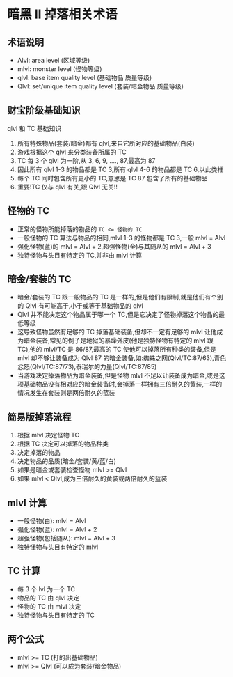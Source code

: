 # 暗黑 II 掉落相关术语

## 术语说明

- Alvl: area level (区域等级)
- mlvl: monster level (怪物等级)
- qlvl: base item quality level (基础物品 质量等级)
- Qlvl: set/unique item quality level (套装/暗金物品 质量等级)

## 财宝阶级基础知识

qlvl 和 TC 基础知识

1. 所有特殊物品(套装/暗金)都有 qlvl,来自它所对应的基础物品(白装)
2. 游戏根据这个 qlvl 来分类装备所属的 TC
3. TC 每 3 个 qlvl 为一阶,从 3, 6, 9, ...., 87,最高为 87
4. 因此所有 qlvl 1-3 的物品都是 TC 3,所有 qlvl 4-6 的物品都是 TC 6,以此类推
5. 每个 TC 同时包含所有更小的 TC,意思是 TC 87 包含了所有的基础物品
6. 重要!TC 仅与 qlvl 有关,跟 Qlvl 无关!!

## 怪物的 TC

- 正常的怪物所能掉落的物品的 `TC <= 怪物的 TC`
- 一般怪物的 TC 算法与物品的相同,mlvl 1-3 的怪物都是 TC 3,一般 mlvl = Alvl
- 强化怪物(蓝)的 mlvl = Alvl + 2,超强怪物(金)与其随从的 mlvl = Alvl + 3
- 独特怪物与头目有特定的 TC,并非由 mlvl 计算

## 暗金/套装的 TC

- 暗金/套装的 TC 跟一般物品的 TC 是一样的,但是他们有限制,就是他们有个别的 Qlvl 有可能高于,小于或等于基础物品的 qlvl
- Qlvl 并不能决定这个物品属于哪一个 TC,但是它决定了怪物掉落这个物品的最低等级
- 这导致怪物虽然有足够的 TC 掉落基础装备,但却不一定有足够的 mlvl 让他成为暗金装备,常见的例子是地狱的暴躁外皮(他是独特怪物有特定的 mlvl 跟 TC),他的 mlvl/TC 是 86/87,最高的 TC 使他可以掉落所有种类的装备,但是 mlvl 却不够让装备成为 Qlvl 87 的暗金装备,如:蜘蛛之网(Qlvl/TC:87/63),青色忿怒(Qlvl/TC:87/73),泰瑞尔的力量(Qlvl/TC:87/85)
- 当游戏决定掉落物品为暗金装备,但是怪物 mlvl 不足以让装备成为暗金,或是这项基础物品没有相对应的暗金装备时,会掉落一样拥有三倍耐久的黄装,一样的情况发生在套装则是两倍耐久的蓝装

## 简易版掉落流程

1. 根据 mlvl 决定怪物 TC
2. 根据 TC 决定可以掉落的物品种类
3. 决定掉落的物品
4. 决定物品的品质(暗金/套装/黄/蓝/白)
5. 如果是暗金或套装检查怪物 mlvl >= Qlvl
6. 如果 mlvl < Qlvl,成为三倍耐久的黄装或两倍耐久的蓝装

## mlvl 计算

- 一般怪物(白): mlvl = Alvl
- 强化怪物(蓝): mlvl = Alvl + 2
- 超强怪物(包括随从): mlvl = Alvl + 3
- 独特怪物与头目有特定的 mlvl

## TC 计算

- 每 3 个 lvl 为一个 TC
- 物品的 TC 由 qlvl 决定
- 怪物的 TC 由 mlvl 决定
- 独特怪物与头目有特定的 TC

## 两个公式

- mlvl >= TC (打的出基础物品)
- mlvl >= Qlvl (可以成为套装/暗金物品)
